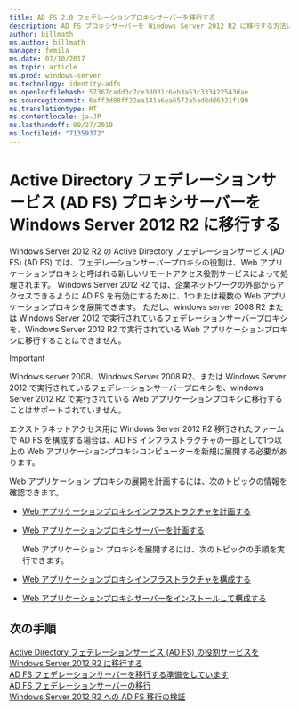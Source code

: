 ```yaml
---
title: AD FS 2.0 フェデレーションプロキシサーバーを移行する
description: AD FS プロキシサーバーを Windows Server 2012 R2 に移行する方法について説明します。
author: billmath
ms.author: billmath
manager: femila
ms.date: 07/10/2017
ms.topic: article
ms.prod: windows-server
ms.technology: identity-adfs
ms.openlocfilehash: 57367cadd3c7ce3d031c6eb3a53c333422543dae
ms.sourcegitcommit: 6aff3d88ff22ea141a6ea6572a5ad8dd6321f199
ms.translationtype: MT
ms.contentlocale: ja-JP
ms.lasthandoff: 09/27/2019
ms.locfileid: "71359372"
---
```

# <a name="migrate-the-active-directory-federation-services-proxy-server-to-windows-server-2012-r2"></a>Active Directory フェデレーションサービス (AD FS) プロキシサーバーを Windows Server 2012 R2 に移行する

Windows Server 2012 R2 の Active Directory フェデレーションサービス (AD FS) (AD FS) では、フェデレーションサーバープロキシの役割は、Web アプリケーションプロキシと呼ばれる新しいリモートアクセス役割サービスによって処理されます。 Windows Server 2012 R2 では、企業ネットワークの外部からアクセスできるように AD FS を有効にするために、1つまたは複数の Web アプリケーションプロキシを展開できます。 ただし、windows server 2008 R2 または Windows Server 2012 で実行されているフェデレーションサーバープロキシを、Windows Server 2012 R2 で実行されている Web アプリケーションプロキシに移行することはできません。  
  
> [!IMPORTANT]
>  Windows server 2008、Windows Server 2008 R2、または Windows Server 2012 で実行されているフェデレーションサーバープロキシを、windows Server 2012 R2 で実行されている Web アプリケーションプロキシに移行することはサポートされていません。  
  
エクストラネットアクセス用に Windows Server 2012 R2 移行されたファームで AD FS を構成する場合は、AD FS インフラストラクチャの一部として1つ以上の Web アプリケーションプロキシコンピューターを新規に展開する必要があります。  
  
Web アプリケーション プロキシの展開を計画するには、次のトピックの情報を確認できます。  
  
- [Web アプリケーションプロキシインフラストラクチャを計画する](https://technet.microsoft.com/library/dn383648.aspx)  
  
- [Web アプリケーションプロキシサーバーを計画する](https://technet.microsoft.com/library/dn383647.aspx)  
  
  Web アプリケーション プロキシを展開するには、次のトピックの手順を実行できます。  
  
- [Web アプリケーションプロキシインフラストラクチャを構成する](https://technet.microsoft.com/library/dn383644.aspx)  
  
- [Web アプリケーションプロキシサーバーをインストールして構成する](https://technet.microsoft.com/library/dn383662.aspx)  
  
## <a name="next-steps"></a>次の手順
 [Active Directory フェデレーションサービス (AD FS) の役割サービスを Windows Server 2012 R2 に移行する](migrate-ad-fs-service-role-to-windows-server-r2.md)   
 [AD FS フェデレーションサーバーを移行する準備をしています](prepare-migrate-ad-fs-server-r2.md)   
 [AD FS フェデレーションサーバーの移行](migrate-ad-fs-fed-server-r2.md)    
 [Windows Server 2012 R2 への AD FS 移行の検証](verify-ad-fs-migration.md)

